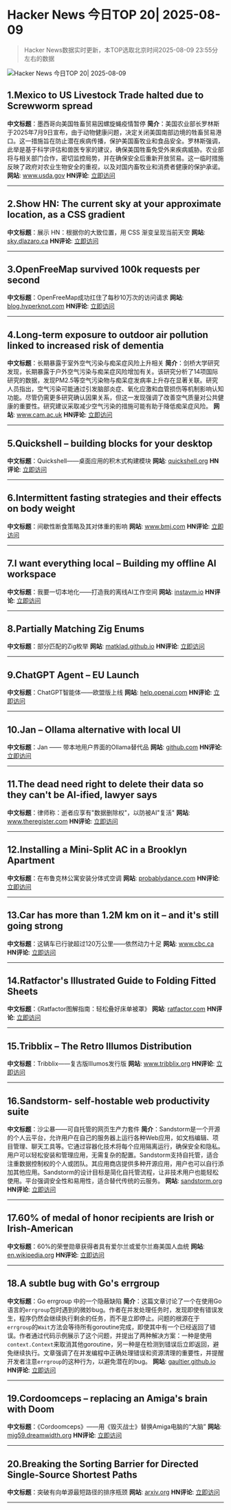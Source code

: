 # Hacker News 今日TOP 20| 2025-08-09

> Hacker News数据实时更新，本TOP选取北京时间2025-08-09 23:55分左右的数据

![Hacker News 今日TOP 20| 2025-08-09](https://img.chuhaix.com/2024/0910_imageFile-1665440404179-628424718_1725901191.png)

## 1.Mexico to US Livestock Trade halted due to Screwworm spread
**中文标题**：墨西哥向美国牲畜贸易因螺旋蝇疫情暂停
**简介**：美国农业部长罗林斯于2025年7月9日宣布，由于动物健康问题，决定关闭美国南部边境的牲畜贸易港口。这一措施旨在防止潜在疾病传播，保护美国畜牧业和食品安全。罗林斯强调，此举是基于科学评估和兽医专家的建议，确保美国牲畜免受外来疾病威胁。农业部将与相关部门合作，密切监控局势，并在确保安全后重新开放贸易。这一临时措施反映了政府对农业生物安全的重视，以及对国内畜牧业和消费者健康的保护承诺。
**网站**:  <a href='https://www.usda.gov/about-usda/news/press-releases/2025/07/09/secretary-rollins-takes-decisive-action-and-shuts-down-us-southern-border-ports-livestock-trade-due' target='_blank' rel='nofollow'>www.usda.gov</a>
**HN评论**:  <a href='https://news.ycombinator.com/item?id=44846758&utm_source=www.chuhaix.com' target='_blank' rel='nofollow'>立即访问</a>

---

## 2.Show HN: The current sky at your approximate location, as a CSS gradient
**中文标题**：展示 HN：根据你的大致位置，用 CSS 渐变呈现当前天空
**网站**:  <a href='https://sky.dlazaro.ca' target='_blank' rel='nofollow'>sky.dlazaro.ca</a>
**HN评论**:  <a href='https://news.ycombinator.com/item?id=44846281&utm_source=www.chuhaix.com' target='_blank' rel='nofollow'>立即访问</a>

---

## 3.OpenFreeMap survived 100k requests per second
**中文标题**：OpenFreeMap成功扛住了每秒10万次的访问请求
**网站**:  <a href='https://blog.hyperknot.com/p/openfreemap-survived-100000-requests' target='_blank' rel='nofollow'>blog.hyperknot.com</a>
**HN评论**:  <a href='https://news.ycombinator.com/item?id=44846318&utm_source=www.chuhaix.com' target='_blank' rel='nofollow'>立即访问</a>

---

## 4.Long-term exposure to outdoor air pollution linked to increased risk of dementia
**中文标题**：长期暴露于室外空气污染与痴呆症风险上升相关
**简介**：剑桥大学研究发现，长期暴露于户外空气污染与痴呆症风险增加有关。该研究分析了14项国际研究的数据，发现PM2.5等空气污染物与痴呆症发病率上升存在显著关联。研究人员指出，空气污染可能通过引发脑部炎症、氧化应激和血管损伤等机制影响认知功能。尽管仍需更多研究确认因果关系，但这一发现强调了改善空气质量对公共健康的重要性。研究建议采取减少空气污染的措施可能有助于降低痴呆症风险。
**网站**:  <a href='https://www.cam.ac.uk/research/news/long-term-exposure-to-outdoor-air-pollution-linked-to-increased-risk-of-dementia' target='_blank' rel='nofollow'>www.cam.ac.uk</a>
**HN评论**:  <a href='https://news.ycombinator.com/item?id=44846164&utm_source=www.chuhaix.com' target='_blank' rel='nofollow'>立即访问</a>

---

## 5.Quickshell – building blocks for your desktop
**中文标题**：Quickshell——桌面应用的积木式构建模块
**网站**:  <a href='https://quickshell.org/' target='_blank' rel='nofollow'>quickshell.org</a>
**HN评论**:  <a href='https://news.ycombinator.com/item?id=44800048&utm_source=www.chuhaix.com' target='_blank' rel='nofollow'>立即访问</a>

---

## 6.Intermittent fasting strategies and their effects on body weight
**中文标题**：间歇性断食策略及其对体重的影响
**网站**:  <a href='https://www.bmj.com/content/389/bmj-2024-082007' target='_blank' rel='nofollow'>www.bmj.com</a>
**HN评论**:  <a href='https://news.ycombinator.com/item?id=44846226&utm_source=www.chuhaix.com' target='_blank' rel='nofollow'>立即访问</a>

---

## 7.I want everything local – Building my offline AI workspace
**中文标题**：我要一切本地化——打造我的离线AI工作空间
**网站**:  <a href='https://instavm.io/blog/building-my-offline-ai-workspace' target='_blank' rel='nofollow'>instavm.io</a>
**HN评论**:  <a href='https://news.ycombinator.com/item?id=44840013&utm_source=www.chuhaix.com' target='_blank' rel='nofollow'>立即访问</a>

---

## 8.Partially Matching Zig Enums
**中文标题**：部分匹配的Zig枚举
**网站**:  <a href='https://matklad.github.io/2025/08/08/partially-matching-zig-enums.html' target='_blank' rel='nofollow'>matklad.github.io</a>
**HN评论**:  <a href='https://news.ycombinator.com/item?id=44845017&utm_source=www.chuhaix.com' target='_blank' rel='nofollow'>立即访问</a>

---

## 9.ChatGPT Agent – EU Launch
**中文标题**：ChatGPT智能体——欧盟版上线
**网站**:  <a href='https://help.openai.com/en/articles/11752874-chatgpt-agent' target='_blank' rel='nofollow'>help.openai.com</a>
**HN评论**:  <a href='https://news.ycombinator.com/item?id=44847368&utm_source=www.chuhaix.com' target='_blank' rel='nofollow'>立即访问</a>

---

## 10.Jan – Ollama alternative with local UI
**中文标题**：Jan —— 带本地用户界面的Ollama替代品
**网站**:  <a href='https://github.com/menloresearch/jan' target='_blank' rel='nofollow'>github.com</a>
**HN评论**:  <a href='https://news.ycombinator.com/item?id=44845272&utm_source=www.chuhaix.com' target='_blank' rel='nofollow'>立即访问</a>

---

## 11.The dead need right to delete their data so they can't be AI-ified, lawyer says
**中文标题**：律师称：逝者应享有"数据删除权"，以防被AI"复活"
**网站**:  <a href='https://www.theregister.com/2025/08/09/dead_need_ai_data_delete_right/' target='_blank' rel='nofollow'>www.theregister.com</a>
**HN评论**:  <a href='https://news.ycombinator.com/item?id=44846323&utm_source=www.chuhaix.com' target='_blank' rel='nofollow'>立即访问</a>

---

## 12.Installing a Mini-Split AC in a Brooklyn Apartment
**中文标题**：在布鲁克林公寓安装分体式空调
**网站**:  <a href='https://probablydance.com/2025/08/04/installing-a-mini-split-ac-in-a-brooklyn-apartment/' target='_blank' rel='nofollow'>probablydance.com</a>
**HN评论**:  <a href='https://news.ycombinator.com/item?id=44810047&utm_source=www.chuhaix.com' target='_blank' rel='nofollow'>立即访问</a>

---

## 13.Car has more than 1.2M km on it – and it's still going strong
**中文标题**：这辆车已行驶超过120万公里——依然动力十足
**网站**:  <a href='https://www.cbc.ca/news/canada/nova-scotia/1985-toyota-tercel-high-mileage-1.7597168' target='_blank' rel='nofollow'>www.cbc.ca</a>
**HN评论**:  <a href='https://news.ycombinator.com/item?id=44806422&utm_source=www.chuhaix.com' target='_blank' rel='nofollow'>立即访问</a>

---

## 14.Ratfactor's Illustrated Guide to Folding Fitted Sheets
**中文标题**：《Ratfactor图解指南：轻松叠好床单被罩》
**网站**:  <a href='https://ratfactor.com/cards/fitted-sheets' target='_blank' rel='nofollow'>ratfactor.com</a>
**HN评论**:  <a href='https://news.ycombinator.com/item?id=44845839&utm_source=www.chuhaix.com' target='_blank' rel='nofollow'>立即访问</a>

---

## 15.Tribblix – The Retro Illumos Distribution
**中文标题**：Tribblix——复古版Illumos发行版
**网站**:  <a href='http://www.tribblix.org/' target='_blank' rel='nofollow'>www.tribblix.org</a>
**HN评论**:  <a href='https://news.ycombinator.com/item?id=44844561&utm_source=www.chuhaix.com' target='_blank' rel='nofollow'>立即访问</a>

---

## 16.Sandstorm- self-hostable web productivity suite
**中文标题**：沙尘暴——可自托管的网页生产力套件
**简介**：Sandstorm是一个开源的个人云平台，允许用户在自己的服务器上运行各种Web应用，如文档编辑、项目管理、聊天工具等。它通过容器化技术将每个应用隔离运行，确保安全和隐私。用户可以轻松安装和管理应用，无需复杂的配置。Sandstorm支持自托管，适合注重数据控制权的个人或团队。其应用商店提供多种开源应用，用户也可以自行添加其他应用。Sandstorm的设计目标是简化自托管流程，让非技术用户也能轻松使用。平台强调安全性和易用性，适合替代传统的云服务。
**网站**:  <a href='https://sandstorm.org/' target='_blank' rel='nofollow'>sandstorm.org</a>
**HN评论**:  <a href='https://news.ycombinator.com/item?id=44844394&utm_source=www.chuhaix.com' target='_blank' rel='nofollow'>立即访问</a>

---

## 17.60% of medal of honor recipients are Irish or Irish-American
**中文标题**：60%的荣誉勋章获得者具有爱尔兰或爱尔兰裔美国人血统
**网站**:  <a href='https://en.wikipedia.org/wiki/List_of_Irish-American_Medal_of_Honor_recipients' target='_blank' rel='nofollow'>en.wikipedia.org</a>
**HN评论**:  <a href='https://news.ycombinator.com/item?id=44847284&utm_source=www.chuhaix.com' target='_blank' rel='nofollow'>立即访问</a>

---

## 18.A subtle bug with Go's errgroup
**中文标题**：Go errgroup 中的一个隐蔽缺陷
**简介**：这篇文章讨论了一个在使用Go语言的`errgroup`包时遇到的微妙bug。作者在并发处理任务时，发现即使有错误发生，程序仍然会继续执行剩余的任务，而不是立即停止。问题的根源在于`errgroup`的`Wait`方法会等待所有goroutine完成，即使其中有一个已经返回了错误。作者通过代码示例展示了这个问题，并提出了两种解决方案：一种是使用`context.Context`来取消其他goroutine，另一种是在检测到错误后立即返回，避免继续执行。文章强调了在并发编程中正确处理错误和资源清理的重要性，并提醒开发者注意`errgroup`的这种行为，以避免潜在的bug。
**网站**:  <a href='https://gaultier.github.io/blog/subtle_bug_with_go_errgroup.html' target='_blank' rel='nofollow'>gaultier.github.io</a>
**HN评论**:  <a href='https://news.ycombinator.com/item?id=44845953&utm_source=www.chuhaix.com' target='_blank' rel='nofollow'>立即访问</a>

---

## 19.Cordoomceps – replacing an Amiga's brain with Doom
**中文标题**：《Cordoomceps》——用《毁灭战士》替换Amiga电脑的“大脑”
**网站**:  <a href='https://mjg59.dreamwidth.org/73001.html' target='_blank' rel='nofollow'>mjg59.dreamwidth.org</a>
**HN评论**:  <a href='https://news.ycombinator.com/item?id=44802657&utm_source=www.chuhaix.com' target='_blank' rel='nofollow'>立即访问</a>

---

## 20.Breaking the Sorting Barrier for Directed Single-Source Shortest Paths
**中文标题**：突破有向单源最短路径的排序瓶颈
**网站**:  <a href='https://arxiv.org/abs/2504.17033' target='_blank' rel='nofollow'>arxiv.org</a>
**HN评论**:  <a href='https://news.ycombinator.com/item?id=44844257&utm_source=www.chuhaix.com' target='_blank' rel='nofollow'>立即访问</a>

---

